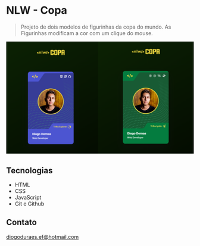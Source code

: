 # NLW - Copa 

> Projeto de dois modelos de figurinhas da copa do mundo.
> As Figurinhas modificam a cor com um clique do mouse.

![preview](./assets/fotoREADME.png)

## Tecnologias

- HTML
- CSS
- JavaScript
- Git e Github

## Contato

diogoduraes.ef@hotmail.com